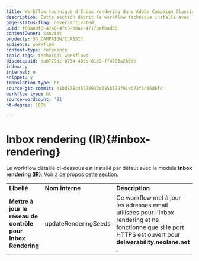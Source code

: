 ```yaml
---
title: Workflow technique d'Inbox rendering dans Adobe Campaign Classic
description: Cette section décrit le workflow technique installé avec le package Inbox rendering dans Adobe Campaign Classic.
page-status-flag: never-activated
uuid: f60a09f0-47a0-4fc0-b0ac-47178af6ad55
contentOwner: sauviat
products: SG_CAMPAIGN/CLASSIC
audience: workflow
content-type: reference
topic-tags: technical-workflows
discoiquuid: da0779dc-b734-483b-81e9-ff4706a2b6de
index: y
internal: n
snippet: y
translation-type: ht
source-git-commit: e1bd878c45576932e085b579f91eb72f5d36d6fd
workflow-type: ht
source-wordcount: '81'
ht-degree: 100%

---
```



# Inbox rendering (IR){#inbox-rendering}

Le workflow détaillé ci-dessous est installé par défaut avec le module **Inbox rendering (IR)**. Voir à ce propos [cette section](../../delivery/using/inbox-rendering.md).

<table> 
 <tbody> 
  <tr> 
   <td> <strong>Libellé</strong><br /> </td> 
   <td> <strong>Nom interne</strong><br /> </td> 
   <td> <strong>Description</strong><br /> </td> 
  </tr> 
  <tr> 
   <td> <strong>Mettre à jour le réseau de contrôle pour Inbox Rendering</strong><br /> </td> 
   <td> <span class="uicontrol">updateRenderingSeeds</span> <br /> </td> 
   <td> Ce workflow met à jour les adresses email utilisées pour l'Inbox rendering et ne fonctionne que si le port HTTPS est ouvert pour <strong>deliverability.neolane.net</strong><br />. </td> 
  </tr> 
 </tbody> 
</table>

